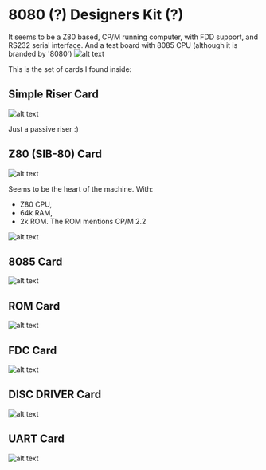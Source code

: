 # 8080 (?) Designers Kit (?)
It seems to be a Z80 based, CP/M running computer, with FDD support, and RS232 serial interface. And a test board with 8085 CPU (although it is branded by '8080')
![alt text](https://github.com/RetroNora/Polish_8080_Designer-Kit/blob/main/PICS/cage_front.jpg)

This is the set of cards I found inside:

## Simple Riser Card
![alt text](https://github.com/RetroNora/Polish_8080_Designer-Kit/blob/main/PICS/riser_top.jpg)

Just a passive riser :)


## Z80 (SIB-80) Card
![alt text](https://github.com/RetroNora/Polish_8080_Designer-Kit/blob/main/PICS/Z80_top.jpg)

Seems to be the heart of the machine.
With:
- Z80 CPU,
- 64k RAM,
- 2k ROM.
The ROM mentions CP/M 2.2

![alt text](https://github.com/RetroNora/Polish_8080_Designer-Kit/blob/main/PICS/CPM.jpg)


## 8085 Card
![alt text](https://github.com/RetroNora/Polish_8080_Designer-Kit/blob/main/PICS/8085_top.jpg)


## ROM Card
![alt text](https://github.com/RetroNora/Polish_8080_Designer-Kit/blob/main/PICS/ROM_top.jpg)


## FDC Card
![alt text](https://github.com/RetroNora/Polish_8080_Designer-Kit/blob/main/PICS/FDC_top.jpg)


## DISC DRIVER Card
![alt text](https://github.com/RetroNora/Polish_8080_Designer-Kit/blob/main/PICS/DISC_DRIVER_top.jpg)


## UART Card
![alt text](https://github.com/RetroNora/Polish_8080_Designer-Kit/blob/main/PICS/UART_top.jpg)
